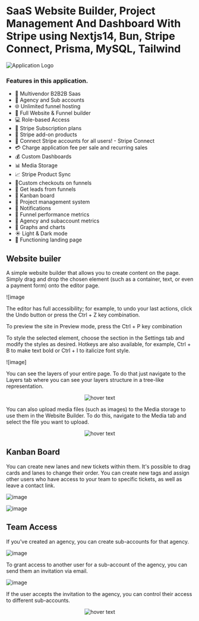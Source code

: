 # SaaS Website Builder, Project Management And Dashboard With Stripe using Nextjs14, Bun, Stripe Connect, Prisma, MySQL, Tailwind

![Application Logo](https://storage.googleapis.com/msgsndr/0wtSXexlPhMN1945ooxW/media/65b7c3d24660477daf3d6708.png)

### Features in this application.
- 🤯 Multivendor B2B2B Saas
- 🏢 Agency and Sub accounts
- 🌐 Unlimited funnel hosting
- 🚀 Full Website & Funnel builder
- 💻 Role-based Access
- 🔄 Stripe Subscription plans
- 🛒 Stripe add-on products
- 🔐 Connect Stripe accounts for all users! - Stripe Connect
- 💳 Charge application fee per sale and recurring sales
- 💰 Custom Dashboards
- 📊 Media Storage
- 📈 Stripe Product Sync
- 📌Custom checkouts on funnels
- 📢 Get leads from funnels
- 🎨 Kanban board
- 📂 Project management system
- 🔗 Notifications
- 📆 Funnel performance metrics
- 🧾 Agency and subaccount metrics
- 🌙 Graphs and charts
- ☀️ Light & Dark mode
- 📄 Functioning landing page


## Website builer
A simple website builder that allows you to create content on the page. Simply drag and drop the chosen element (such as a container, text, or even a payment form) onto the editor page.

![image


The editor has full accessibility; for example, to undo your last actions, click the Undo button or press the Ctrl + Z key combination.

To preview the site in Preview mode, press the Ctrl + P key combination

To style the selected element, choose the section in the Settings tab and modify the styles as desired. Hotkeys are also available, for example, Ctrl + B to make text bold or Ctrl + I to italicize font style.

![image]


You can see the layers of your entire page. To do that just navigate to the Layers tab where you can see your layers structure in a tree-like representation.

<p align="center">
  <img src="https://github.com/denvudd/plura/assets/68691654/4689aab1-1a20-46c2-aa19-428476474a94" title="hover text">
</p>

You can also upload media files (such as images) to the Media storage to use them in the Website Builder. To do this, navigate to the Media tab and select the file you want to upload.

<p align="center">
  <img src="https://github.com/denvudd/plura/assets/68691654/21fd178d-11ea-4de8-af88-4dfbe87b0921" title="hover text">
</p>

## Kanban Board
You can create new lanes and new tickets within them. It's possible to drag cards and lanes to change their order. You can create new tags and assign other users who have access to your team to specific tickets, as well as leave a contact link.

![image](https://github.com/denvudd/plura/assets/68691654/b8dced27-9bac-4ebc-ae78-cdc6b4bf3159)


![image](https://github.com/denvudd/plura/assets/68691654/bb52dc58-3d9f-4c3e-aac6-63cde7f40482)

## Team Access
If you've created an agency, you can create sub-accounts for that agency.

![image](https://github.com/denvudd/plura/assets/68691654/78c8ad3c-71f5-4bf7-bb02-81fd60d3eb58)

To grant access to another user for a sub-account of the agency, you can send them an invitation via email. 

![image](https://github.com/denvudd/plura/assets/68691654/5b072327-bf70-448c-b4b3-3bbbe20465e7)

If the user accepts the invitation to the agency, you can control their access to different sub-accounts.

<p align="center">
  <img src="https://github.com/denvudd/plura/assets/68691654/bb863d94-9f66-4588-a393-6714e462709c)" title="hover text">
</p>



